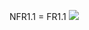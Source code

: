 NFR1.1 = FR1.1
![](https://github.com/oleksandrblazhko/eai205-shapovalova/blob/with_laboratory_work_3/1-SoftwareRequirements/1.4-FuncNonFuncRequirements/1.4.4-NFRUserInterfaceOUTPUT/NFR1.drawio.png)
